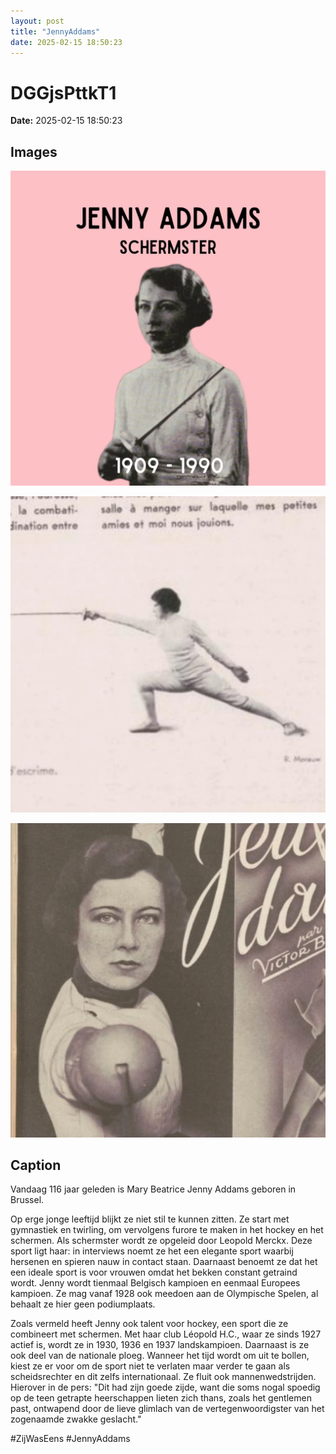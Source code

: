```yaml
---
layout: post
title: "JennyAddams"
date: 2025-02-15 18:50:23
---
```


# DGGjsPttkT1

**Date:** 2025-02-15 18:50:23

## Images

![Image](../images/DGGjsPttkT1_0.webp)

![Image](../images/DGGjsPttkT1_1.webp)

![Image](../images/DGGjsPttkT1_2.webp)

## Caption

Vandaag 116 jaar geleden is Mary Beatrice Jenny Addams geboren in Brussel. 

Op erge jonge leeftijd blijkt ze niet stil te kunnen zitten. Ze start met gymnastiek en twirling, om vervolgens furore te maken in het hockey en het schermen. Als schermster wordt ze opgeleid door Leopold Merckx. Deze sport ligt haar: in interviews noemt ze het een elegante sport waarbij hersenen en spieren nauw in contact staan. Daarnaast benoemt ze dat het een ideale sport is voor vrouwen omdat het bekken constant getraind wordt. Jenny wordt tienmaal Belgisch kampioen en eenmaal Europees kampioen. Ze mag vanaf 1928 ook meedoen aan de Olympische Spelen, al behaalt ze hier geen podiumplaats.

Zoals vermeld heeft Jenny ook talent voor hockey, een sport die ze combineert met schermen. Met haar club Léopold H.C., waar ze sinds 1927 actief is, wordt ze in 1930, 1936 en 1937 landskampioen. Daarnaast is ze ook deel van de nationale ploeg. Wanneer het tijd wordt om uit te bollen, kiest ze er voor om de sport niet te verlaten maar verder te gaan als scheidsrechter en dit zelfs internationaal. Ze fluit ook mannenwedstrijden. Hierover in de pers: "Dit had zijn goede zijde, want die soms nogal spoedig op de teen getrapte heerschappen lieten zich thans, zoals het gentlemen past, ontwapend door de lieve glimlach van de vertegenwoordigster van het zogenaamde zwakke geslacht."

#ZijWasEens #JennyAddams

